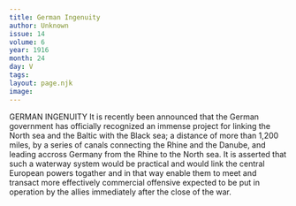 ```yaml
---
title: German Ingenuity
author: Unknown
issue: 14
volume: 6
year: 1916
month: 24
day: V
tags:
layout: page.njk
image:
---
```

GERMAN INGENUITY      It is recently been announced that the German government has officially recognized an immense project for linking the North sea and the Baltic with the Black sea; a distance of more than 1,200 miles, by a series of canals connecting the Rhine and the Danube, and leading accross Germany from the Rhine to the North sea. It is asserted that such a waterway system would be practical and would link the central European powers togather and in that way enable them to meet and transact more effectively commercial offensive expected to be put in operation by the allies immediately after the close of the war.    
